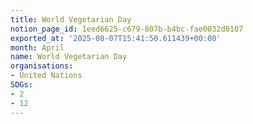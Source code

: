 ```yaml
---
title: World Vegetarian Day
notion_page_id: 1eed6625-c679-807b-b4bc-fae0032d0107
exported_at: '2025-08-07T15:41:50.611439+00:00'
month: April
name: World Vegetarian Day
organisations:
- United Nations
SDGs:
- 2
- 12
---
```


